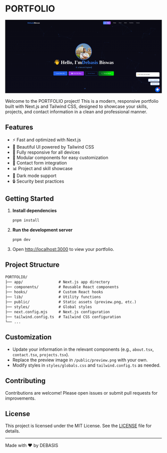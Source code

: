 # PORTFOLIO

![Preview](/public/preview.png)

Welcome to the PORTFOLIO project! This is a modern, responsive portfolio built with Next.js and Tailwind CSS, designed to showcase your skills, projects, and contact information in a clean and professional manner.

## Features

- ⚡ Fast and optimized with Next.js
- 🎨 Beautiful UI powered by Tailwind CSS
- 📱 Fully responsive for all devices
- 🧩 Modular components for easy customization
- 📝 Contact form integration
- 📊 Project and skill showcase
- 🌙 Dark mode support
- 🔒 Security best practices

## Getting Started

1. **Install dependencies**
   ```zsh
   pnpm install
   ```
2. **Run the development server**
   ```zsh
   pnpm dev
   ```
3. Open [http://localhost:3000](http://localhost:3000) to view your portfolio.

## Project Structure

```
PORTFOLIO/
├── app/                # Next.js app directory
├── components/         # Reusable React components
├── hooks/              # Custom React hooks
├── lib/                # Utility functions
├── public/             # Static assets (preview.png, etc.)
├── styles/             # Global styles
├── next.config.mjs     # Next.js configuration
├── tailwind.config.ts  # Tailwind CSS configuration
└── ...
```

## Customization

- Update your information in the relevant components (e.g., `about.tsx`, `contact.tsx`, `projects.tsx`).
- Replace the preview image in `/public/preview.png` with your own.
- Modify styles in `styles/globals.css` and `tailwind.config.ts` as needed.

## Contributing

Contributions are welcome! Please open issues or submit pull requests for improvements.

## License

This project is licensed under the MIT License. See the [LICENSE](LICENSE) file for details.

---

Made with ❤️ by DEBASIS
